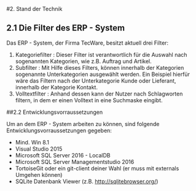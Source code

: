 #2. Stand der Technik

## 2.1 Die Filter des ERP - System

Das ERP - System, der Firma TecWare, besitzt aktuell drei Filter:

1. Kategoriefilter : Dieser Filter ist verantwortlich für die Auswahl nach sogenannten Kategorien, wie z.B. Auftrag und Artikel.
2. Subfilter : Mit Hilfe dieses Filters, können innerhalb der Kategorien sogenannte Unterkategorien ausgewählt werden. Ein Beispiel hierfür wäre das Filtern nach der Unterkategorie Kunde oder Lieferant, innerhalb der Kategorie Kontakt.
3. Volltextfilter : Anhand dessen kann der Nutzer nach Schlagworten filtern, in dem er einen Volltext in eine Suchmaske eingibt. 

##2.2 Entwicklungsvorraussetzungen

Um an dem ERP - System arbeiten zu können, sind folgende Entwicklungsvorraussetzungen gegeben:

 * Mind. Win 8.1
 * Visual Studio 2015
 * Microsoft SQL Server 2016 - LocalDB
 * Microsoft SQL Server Managementstudio 2016
 * TortoiseGit oder ein git-client deiner Wahl (er muss mit externals Umgehen können)
 * SQLite Datenbank Viewer (z.B. http://sqlitebrowser.org/)  



